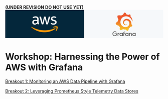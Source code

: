 **(UNDER REVISION DO NOT USE YET)**
![Grafana Logo](logo.png)

# Workshop: Harnessing the Power of AWS with Grafana 

[Breakout 1: Monitoring an AWS Data Pipeline with Grafana](./lab_1/lab_1_instructions.md)

[Breakout 2: Leveraging Prometheus Style Telemetry Data Stores](./lab_2/lab_2_instructions.md)
